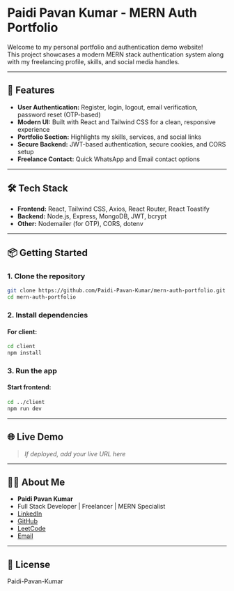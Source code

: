 # Paidi Pavan Kumar - MERN Auth Portfolio

Welcome to my personal portfolio and authentication demo website!  
This project showcases a modern MERN stack authentication system along with my freelancing profile, skills, and social media handles.

---

## 🚀 Features

- **User Authentication:** Register, login, logout, email verification, password reset (OTP-based)
- **Modern UI:** Built with React and Tailwind CSS for a clean, responsive experience
- **Portfolio Section:** Highlights my skills, services, and social links
- **Secure Backend:** JWT-based authentication, secure cookies, and CORS setup
- **Freelance Contact:** Quick WhatsApp and Email contact options

---

## 🛠️ Tech Stack

- **Frontend:** React, Tailwind CSS, Axios, React Router, React Toastify
- **Backend:** Node.js, Express, MongoDB, JWT, bcrypt
- **Other:** Nodemailer (for OTP), CORS, dotenv

---

## 📦 Getting Started

### 1. Clone the repository

```bash
git clone https://github.com/Paidi-Pavan-Kumar/mern-auth-portfolio.git
cd mern-auth-portfolio
```

### 2. Install dependencies

#### For client:
```bash
cd client
npm install
```

### 3. Run the app

#### Start frontend:
```bash
cd ../client
npm run dev
```

---

## 🌐 Live Demo

> _If deployed, add your live URL here_

---

## 👨‍💻 About Me

- **Paidi Pavan Kumar**
- Full Stack Developer | Freelancer | MERN Specialist
- [LinkedIn](https://www.linkedin.com/in/paidi-pavan-kumar/)
- [GitHub](https://github.com/Paidi-Pavan-Kumar)
- [LeetCode](https://leetcode.com/Paidi_Pavan_Kumar/)
- [Email](mailto:paidipavanchowdary3@gmail.com)

---

## 📄 License

Paidi-Pavan-Kumar